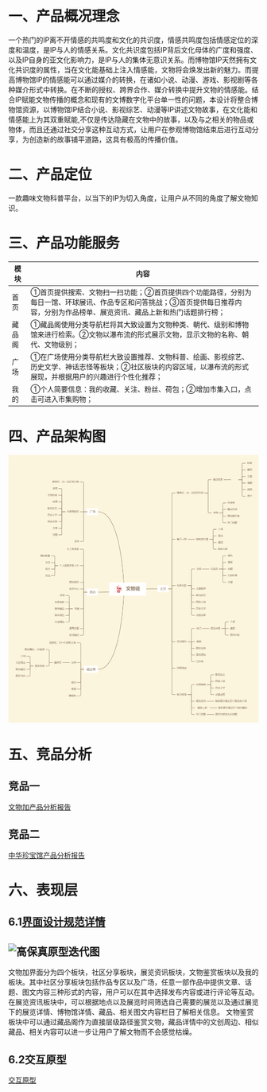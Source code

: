 # 一、产品概况理念
一个热门的IP离不开情感的共鸣度和文化的共识度，情感共鸣度包括情感定位的深度和温度，是IP与人的情感关系。文化共识度包括IP背后文化母体的广度和强度、以及IP自身的亚文化影响力，是IP与人的集体无意识关系。而博物馆IP天然拥有文化共识度的属性，当在文化能基础上注入情感能，文物将会焕发出新的魅力。而提高博物馆IP的情感能可以通过媒介的转换，在诸如小说、动漫、游戏、影视剧等各种媒介形式中转换。在不断的授权、跨界合作、媒介转换中提升文物的情感能。结合IP赋能文物传播的概念和现有的文博数字化平台单一性的问题，本设计将整合博物馆资源，以博物馆IP结合小说、影视综艺、动漫等IP讲述文物故事，在文化能和情感能上为其双重赋能,不仅是传达隐藏在文物中的故事，以及与之相关的物品或物体，而且还通过社交分享这种互动方式，让用户在参观博物馆结束后进行互动分享，为创造新的故事铺平道路，这具有极高的传播价值。
# 二、产品定位
一款趣味文物科普平台，以当下的IP为切入角度，让用户从不同的角度了解文物知识。
# 三、产品功能服务
 |模块  | 内容            |
|-----------|--------------------|
| 首页   | ①首页提供搜索、文物扫一扫功能；②首页提供四个功能路径，分别为每日一馆、环球展讯、作品专区和问答挑战；③首页提供每日推荐内容，分别为作品榜单、展览资讯、藏品上新和热门话题排行榜；|
| 藏品阁| ①藏品阁使用分类导航栏将其大致设置为文物种类、朝代、级别和博物馆来进行检索。②文物以瀑布流的形式展示文物，显示文物的名称、朝代、文物级别；|
| 广场  | ①在广场使用分类导航栏大致设置推荐、文物科普、绘画、影视综艺、历史文学、神话志怪等板块；②社区板块的内容区域，以瀑布流的形式展现，并根据用户的兴趣进行个性化推荐；|
| 我的       | ①个人简要信息：我的收藏、关注、粉丝、荷包；②增加市集入口，点击可进入市集购物；|
# 四、产品架构图
![APP产品架构图](https://github.com/haha-cai/talk/blob/main/%E4%BA%A7%E5%93%81%E6%9E%B6%E6%9E%84%E5%9B%BE.png)
# 五、竞品分析
## 竞品一
 [文物加产品分析报告](https://zhuanlan.zhihu.com/p/538981364)
## 竞品二
 [中华珍宝馆产品分析报告](https://zhuanlan.zhihu.com/p/538453689)
# 六、表现层
## 6.1[界面设计规范详情](https://zhuanlan.zhihu.com/p/538981364)
## ![高保真原型迭代图](https://github.com/haha-cai/talk/blob/main/%E9%AB%98%E4%BF%9D%E7%9C%9F%E5%8E%9F%E5%9E%8B%E8%BF%AD%E4%BB%A3.png)
文物加界面分为四个板块，社区分享板块，展览资讯板块，文物鉴赏板块以及我的板块。其中社区分享板块包括作品专区以及广场，任意一部作品中提供文章、话题、图文内容三种形式的内容，用户可以在其中选择发布内容或进行评论等互动。在展览资讯板块中，可以根据地点以及展览时间筛选自己需要的展览以及通过展览下的展览详情、博物馆详情、藏品、相关图文内容栏目了解相关信息。
文物鉴赏板块中可以通过藏品阁作为直接层级路径鉴赏文物，藏品详情中的文创周边、相似藏品、相关内容可以进一步让用户了解文物而不会感觉枯燥。
## 6.2交互原型
 [交互原型](https://haha-cai.github.io/talk/)
